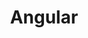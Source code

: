 ---
title: 'Angular'
type: 'framework'
url: 'https://angular.io/'
icon: 'skill-icons:angular-dark'
---